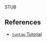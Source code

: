 STUB

## References
* [`tuntap` Tutorial](https://backreference.org/2010/03/26/tuntap-interface-tutorial/)